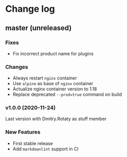 # Change log

## master (unreleased)

### Fixes

* Fix incorrect product name for plugins

### Changes

* Always restart `nginx` container
* Use `alpine` as base of `nginx` container
* Actualize nginx container version to 1.18
* Replace deprecated `--prod=true` command on build

### v1.0.0 (2020-11-24)

Last version with Dmitry.Rotaty as stuff member

### New Features

* First stable release
* Add `markdownlint` support in CI
